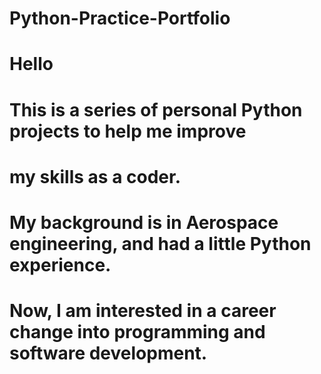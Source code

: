 # Python-Practice-Portfolio
# Hello
# This is a series of personal Python projects to help me improve
# my skills as a coder.

# My background is in Aerospace engineering, and had a little Python experience. 
# Now, I am interested in a career change into programming and software development.
